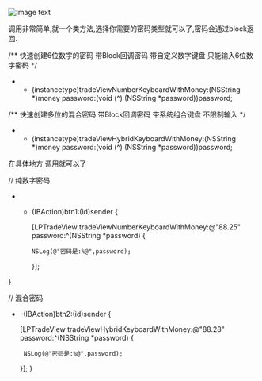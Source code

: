 ![Image text](http://img0.ph.126.net/uqEChaa0XRZaAweKnyt5YA==/6630395964096162618.gif)

调用非常简单,就一个类方法,选择你需要的密码类型就可以了,密码会通过block返回.

/** 快速创建6位数字的密码 带Block回调密码 带自定义数字键盘 只能输入6位数字密码 */
+ + (instancetype)tradeViewNumberKeyboardWithMoney:(NSString *)money password:(void (^) (NSString *password))password;

/** 快速创建多位的混合密码 带Block回调密码 带系统组合键盘 不限制输入 */
+ + (instancetype)tradeViewHybridKeyboardWithMoney:(NSString *)money password:(void (^) (NSString *password))password;




在具体地方 调用就可以了

// 纯数字密码
- - (IBAction)btn1:(id)sender {
    
    [LPTradeView tradeViewNumberKeyboardWithMoney:@"88.25" password:^(NSString *password) {
        
        NSLog(@"密码是:%@",password);
        
    }];
    
    
}


// 混合密码
-  -(IBAction)btn2:(id)sender {
    
    [LPTradeView tradeViewHybridKeyboardWithMoney:@"88.28" password:^(NSString *password) {
        
        NSLog(@"密码是:%@",password);
        
    }];
}
